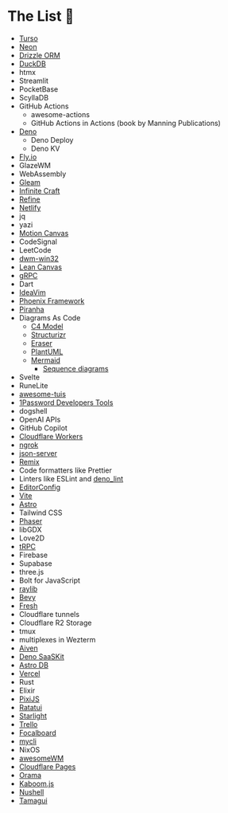 # The List 💝

* [Turso](https://turso.tech/)
* [Neon](https://neon.tech/)
* [Drizzle ORM](https://orm.drizzle.team/)
* [DuckDB](https://duckdb.org/)
* htmx
* Streamlit
* PocketBase
* ScyllaDB
* GitHub Actions
  * awesome-actions
  * GitHub Actions in Actions (book by Manning Publications)
* [Deno](https://deno.com/)
  * Deno Deploy
  * Deno KV
* [Fly.io](https://fly.io/)
* GlazeWM
* WebAssembly
* [Gleam](https://gleam.run/)
* [Infinite Craft](https://neal.fun/infinite-craft/)
* [Refine](https://refine.dev/)
* [Netlify](https://www.netlify.com/)
* jq
* yazi
* [Motion Canvas](https://motioncanvas.io/)
* CodeSignal
* LeetCode
* [dwm-win32](https://github.com/prabirshrestha/dwm-win32)
* [Lean Canvas](https://www.leanfoundry.com/tools/lean-canvas)
* [gRPC](https://grpc.io/)
* Dart
* [IdeaVim](https://github.com/JetBrains/ideavim)
* [Phoenix Framework](https://www.phoenixframework.org/)
* [Piranha](https://github.com/uber/piranha)
* Diagrams As Code
  * [C4 Model](https://c4model.com/)
  * [Structurizr](https://structurizr.com/)
  * [Eraser](https://www.eraser.io/)
  * [PlantUML](https://plantuml.com/)
  * [Mermaid](https://mermaid.js.org/)
    * [Sequence diagrams](https://mermaid.js.org/syntax/sequenceDiagram.html)
* Svelte
* RuneLite
* [awesome-tuis](https://github.com/rothgar/awesome-tuis)
* [1Password Developers Tools](https://1password.com/developers)
* dogshell
* OpenAI APIs
* GitHub Copilot
* [Cloudflare Workers](https://developers.cloudflare.com/workers/)
* [ngrok](https://ngrok.com/)
* [json-server](https://github.com/typicode/json-server)
* [Remix](https://remix.run/)
* Code formatters like Prettier
* Linters like ESLint and [deno_lint](https://github.com/denoland/deno_lint)
* [EditorConfig](https://editorconfig.org/)
* [Vite](https://github.com/vitejs/vite)
* [Astro](https://astro.build/)
* Tailwind CSS
* [Phaser](https://phaser.io/)
* libGDX
* Love2D
* [tRPC](https://github.com/trpc/trpc)
* Firebase
* Supabase
* three.js
* Bolt for JavaScript
* [raylib](https://www.raylib.com/)
* [Bevy](https://bevyengine.org/)
* [Fresh](https://fresh.deno.dev/)
* Cloudflare tunnels
* Cloudflare R2 Storage
* tmux
* multiplexes in Wezterm
* [Aiven](https://aiven.io/)
* [Deno SaaSKit](https://deno.com/saaskit)
* [Astro DB](https://astro.build/db/)
* [Vercel](https://vercel.com/)
* Rust
* Elixir
* [PixiJS](https://pixijs.com/)
* [Ratatui](https://ratatui.rs/)
* [Starlight](https://starlight.astro.build/)
* [Trello](https://www.atlassian.com/software/trello)
* [Focalboard](https://www.focalboard.com/)
* [mycli](https://github.com/dbcli/mycli)
* NixOS
* [awesomeWM](https://github.com/awesomeWM/awesome)
* [Cloudflare Pages](https://pages.cloudflare.com/)
* [Orama](https://github.com/askorama/orama)
* [Kaboom.js](https://kaboomjs.com/)
* [Nushell](https://www.nushell.sh/)
* [Tamagui](https://tamagui.dev/)
